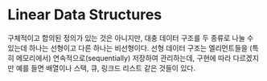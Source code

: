 # Linear Data Structures

구체적이고 합의된 정의가 있는 것은 아니지만, 대충 데이터 구조를 두 종류로 나눌 수 있는데 하나는 선형이고 다른 하나는 비선형이다. 선형 데이터 구조는 엘리먼트들을 (특히 메모리에서) 연속적으로(sequentially) 저장하여 관리하는데, 구현에 따라 다르겠지만 예를 들면 배열이나 스택, 큐, 링크드 리스트 같은 것들이 있다.
